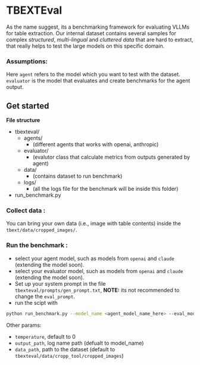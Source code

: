 # TBEXTEval

As the name suggest, its a benchmarking framework for evaluating VLLMs for table extraction. Our internal dataset contains several samples for complex *structured*, *multi-lingual* and *cluttered data* that are hard to extract, that really helps to test the large models on this specific domain.

### Assumptions:
Here `agent` refers to the model which you want to test with the dataset.
`evaluator` is the model that evaluates and create benchmarks for the agent output.

## Get started

**File structure**

- tbexteval/
    - agents/
        - (different agents that works with openai, anthropic)
    - evaluator/
        - (evalutor class that calculate metrics from outputs generated by agent)
    - data/
        - (contains dataset to run benchmark)
    - logs/
        - (all the logs file for the benchmark will be inside this folder)
- run_benchmark.py

### Collect data :
You can bring your own data (i.e., image with table contents) inside the `tbext/data/cropped_images/`.

### Run the benchmark :
- select your agent model, such as models from `openai` and `claude` (extending the model soon).
- select your evaluator model, such as models from `openai` and `claude` (extending the model soon).
- Set up your system prompt in the file `tbexteval/prompts/gen_prompt.txt`, **NOTE:** its not recommended to change the `eval_prompt`.
- run the scipt with
```bash
python run_benchmark.py --model_name <agent_model_name_here> --eval_model_name <eval_model_name_here>
 ```
Other params:
 - `temperature`, default to 0
 - `output_path`, log name path (defualt to model_name)
 - `data_path`, path to the dataset (default to `tbexteval/data/cropp_tool/cropped_images`)